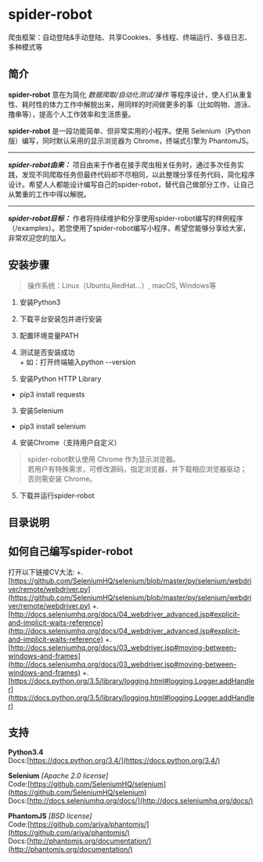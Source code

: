 # spider-robot
爬虫框架：自动登陆&amp;手动登陆、共享Cookies、多线程、终端运行、多级日志、多种模式等

## 简介
**spider-robot** 意在为简化 *数据爬取/自动化测试/操作* 等程序设计，使人们从重复性、耗时性的体力工作中解脱出来，用同样的时间做更多的事（比如购物、游泳、撸串等），提高个人工作效率和生活质量。

**spider-robot** 是一段功能简单、但非常实用的小程序。使用 Selenium（Python版）编写，同时默认采用的显示浏览器为 Chrome，终端式引擎为 PhantomJS。

----
***spider-robot由来：*** 项目由来于作者在接手爬虫相关任务时，通过多次任务实践，发现不同爬取任务但最终代码却不尽相同，以此整理分享任务代码，简化程序设计。希望人人都能设计编写自己的spider-robot，替代自己做部分工作，让自己从繁重的工作中得以解脱。

----
***spider-robot目标：*** 作者将持续维护和分享使用spider-robot编写的样例程序（/examples）。若您使用了spider-robot编写小程序，希望您能够分享给大家，非常欢迎您的加入。

## 安装步骤
> 操作系统：Linux（Ubuntu,RedHat...）, macOS, Windows等

1. 安装Python3
  1. 下载平台安装包并进行安装
  1. 配置环境变量PATH
  1. 测试是否安装成功   
    + 如：打开终端输入python --version

2. 安装Python HTTP Library
  + pip3 install requests
  
3. 安装Selenium
  + pip3 install selenium

4. 安装Chrome（支持用户自定义）
>spider-robot默认使用 Chrome 作为显示浏览器。   
>若用户有特殊需求，可修改源码，指定浏览器，并下载相应浏览器驱动；   
>否则需安装 Chrome。
  
5. 下载并运行spider-robot

## 目录说明


## 如何自己编写spider-robot
打开以下链接CV大法:
+.[https://github.com/SeleniumHQ/selenium/blob/master/py/selenium/webdriver/remote/webdriver.py](https://github.com/SeleniumHQ/selenium/blob/master/py/selenium/webdriver/remote/webdriver.py)
+.[http://docs.seleniumhq.org/docs/04_webdriver_advanced.jsp#explicit-and-implicit-waits-reference](http://docs.seleniumhq.org/docs/04_webdriver_advanced.jsp#explicit-and-implicit-waits-reference)
+.[http://docs.seleniumhq.org/docs/03_webdriver.jsp#moving-between-windows-and-frames](http://docs.seleniumhq.org/docs/03_webdriver.jsp#moving-between-windows-and-frames)
+.[https://docs.python.org/3.5/library/logging.html#logging.Logger.addHandler](https://docs.python.org/3.5/library/logging.html#logging.Logger.addHandler)

## 支持
**Python3.4**   
Docs:[https://docs.python.org/3.4/](https://docs.python.org/3.4/)

**Selenium** *[Apache 2.0 license]*   
Code:[https://github.com/SeleniumHQ/selenium](https://github.com/SeleniumHQ/selenium)   
Docs:[http://docs.seleniumhq.org/docs/](http://docs.seleniumhq.org/docs/)

**PhantomJS** *[BSD license]*   
Code:[https://github.com/ariya/phantomjs/](https://github.com/ariya/phantomjs/)   
Docs:[http://phantomjs.org/documentation/](http://phantomjs.org/documentation/)


